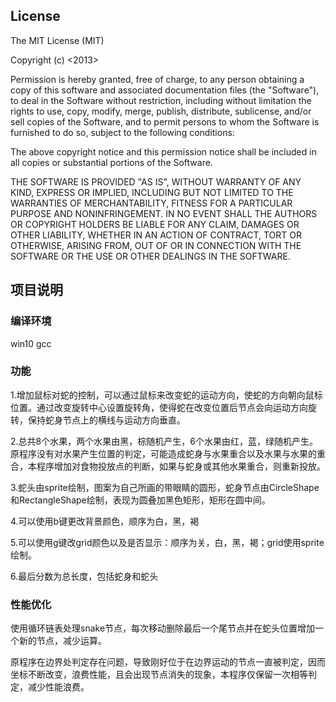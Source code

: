 License
--------
The MIT License (MIT)

Copyright (c) <2013> <Jake Horsfield>

Permission is hereby granted, free of charge, to any person obtaining a copy
of this software and associated documentation files (the "Software"), to deal
in the Software without restriction, including without limitation the rights
to use, copy, modify, merge, publish, distribute, sublicense, and/or sell
copies of the Software, and to permit persons to whom the Software is
furnished to do so, subject to the following conditions:

The above copyright notice and this permission notice shall be included in
all copies or substantial portions of the Software.

THE SOFTWARE IS PROVIDED "AS IS", WITHOUT WARRANTY OF ANY KIND, EXPRESS OR
IMPLIED, INCLUDING BUT NOT LIMITED TO THE WARRANTIES OF MERCHANTABILITY,
FITNESS FOR A PARTICULAR PURPOSE AND NONINFRINGEMENT. IN NO EVENT SHALL THE
AUTHORS OR COPYRIGHT HOLDERS BE LIABLE FOR ANY CLAIM, DAMAGES OR OTHER
LIABILITY, WHETHER IN AN ACTION OF CONTRACT, TORT OR OTHERWISE, ARISING FROM,
OUT OF OR IN CONNECTION WITH THE SOFTWARE OR THE USE OR OTHER DEALINGS IN
THE SOFTWARE.



## 项目说明

### 编译环境

win10 gcc



### 功能

1.增加鼠标对蛇的控制，可以通过鼠标来改变蛇的运动方向，使蛇的方向朝向鼠标位置。通过改变旋转中心设置旋转角，使得蛇在改变位置后节点会向运动方向旋转，保持蛇身节点上的横线与运动方向垂直。

2.总共8个水果，两个水果由黑，棕随机产生，6个水果由红，蓝，绿随机产生。原程序没有对水果产生位置的判定，可能造成蛇身与水果重合以及水果与水果的重合，本程序增加对食物投放点的判断，如果与蛇身或其他水果重合，则重新投放。

3.蛇头由sprite绘制，图案为自己所画的带眼睛的圆形，蛇身节点由CircleShape和RectangleShape绘制，表现为圆叠加黑色矩形，矩形在圆中间。

4.可以使用b键更改背景颜色，顺序为白，黑，褐

5.可以使用g键改grid颜色以及是否显示：顺序为关，白，黑，褐；grid使用sprite绘制。

6.最后分数为总长度，包括蛇身和蛇头



### 性能优化

​    使用循环链表处理snake节点，每次移动删除最后一个尾节点并在蛇头位置增加一个新的节点，减少运算。

​    原程序在边界处判定存在问题，导致刚好位于在边界运动的节点一直被判定，因而坐标不断改变，浪费性能，且会出现节点消失的现象，本程序仅保留一次相等判定，减少性能浪费。